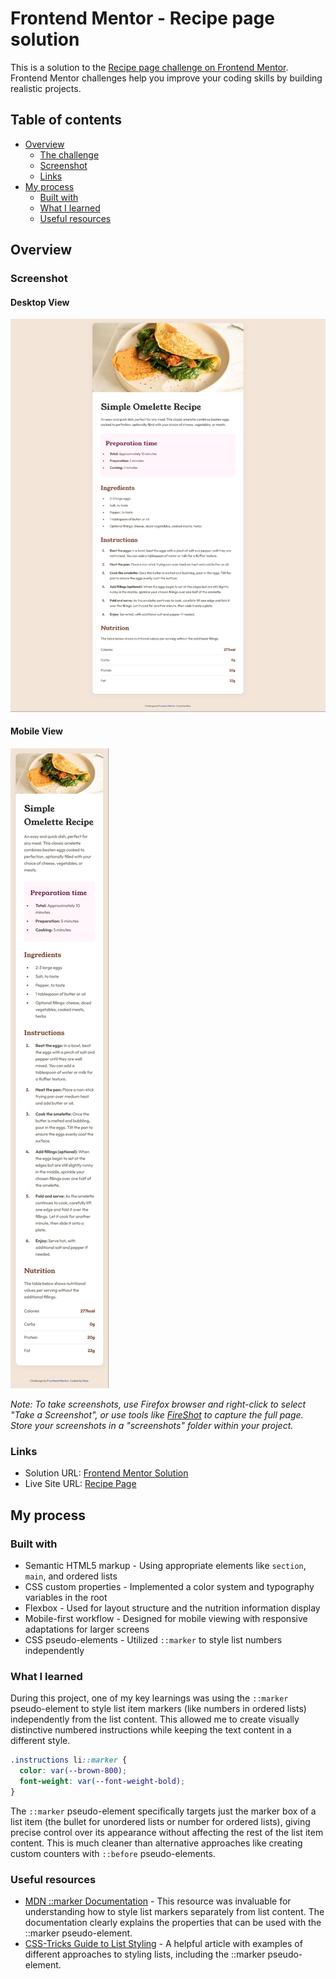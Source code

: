 # Frontend Mentor - Recipe page solution

This is a solution to the [Recipe page challenge on Frontend Mentor](https://www.frontendmentor.io/challenges/recipe-page-KiTsR8QQKm). Frontend Mentor challenges help you improve your coding skills by building realistic projects.

## Table of contents

- [Overview](#overview)
  - [The challenge](#the-challenge)
  - [Screenshot](#screenshot)
  - [Links](#links)
- [My process](#my-process)
  - [Built with](#built-with)
  - [What I learned](#what-i-learned)
  - [Useful resources](#useful-resources)

## Overview

### Screenshot

#### Desktop View

![Desktop View](assets/screenshots/Desktop-Recipe.jpg)

#### Mobile View

![Mobile View](assets/screenshots/Mobile-Recipe.jpg)

_Note: To take screenshots, use Firefox browser and right-click to select "Take a Screenshot", or use tools like [FireShot](https://getfireshot.com/) to capture the full page. Store your screenshots in a "screenshots" folder within your project._

### Links

- Solution URL: [Frontend Mentor Solution](https://www.frontendmentor.io/challenges/recipe-page-KiTsR8QQKm)
- Live Site URL: [Recipe Page](https://moefedaily.github.io/recipe-page-main/)

## My process

### Built with

- Semantic HTML5 markup - Using appropriate elements like `section`, `main`, and ordered lists
- CSS custom properties - Implemented a color system and typography variables in the root
- Flexbox - Used for layout structure and the nutrition information display
- Mobile-first workflow - Designed for mobile viewing with responsive adaptations for larger screens
- CSS pseudo-elements - Utilized `::marker` to style list numbers independently

### What I learned

During this project, one of my key learnings was using the `::marker` pseudo-element to style list item markers (like numbers in ordered lists) independently from the list content. This allowed me to create visually distinctive numbered instructions while keeping the text content in a different style.

```css
.instructions li::marker {
  color: var(--brown-800);
  font-weight: var(--font-weight-bold);
}
```

The `::marker` pseudo-element specifically targets just the marker box of a list item (the bullet for unordered lists or number for ordered lists), giving precise control over its appearance without affecting the rest of the list item content. This is much cleaner than alternative approaches like creating custom counters with `::before` pseudo-elements.

### Useful resources

- [MDN ::marker Documentation](https://developer.mozilla.org/en-US/docs/Web/CSS/::marker) - This resource was invaluable for understanding how to style list markers separately from list content. The documentation clearly explains the properties that can be used with the ::marker pseudo-element.
- [CSS-Tricks Guide to List Styling](https://css-tricks.com/almanac/pseudo-selectors) - A helpful article with examples of different approaches to styling lists, including the ::marker pseudo-element.
